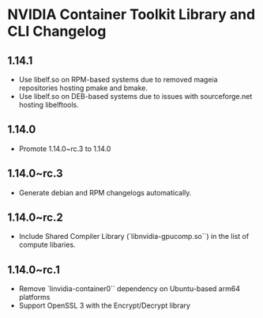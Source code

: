 # NVIDIA Container Toolkit Library and CLI Changelog

## 1.14.1
* Use libelf.so on RPM-based systems due to removed mageia repositories hosting pmake and bmake.
* Use libelf.so on DEB-based systems due to issues with sourceforge.net hosting libelftools.

## 1.14.0
* Promote 1.14.0~rc.3 to 1.14.0
## 1.14.0~rc.3
* Generate debian and RPM changelogs automatically.

## 1.14.0~rc.2
* Include Shared Compiler Library (`libnvidia-gpucomp.so``) in the list of compute libaries.

## 1.14.0~rc.1
* Remove `linvidia-container0`` dependency on Ubuntu-based arm64 platforms
* Support OpenSSL 3 with the Encrypt/Decrypt library

